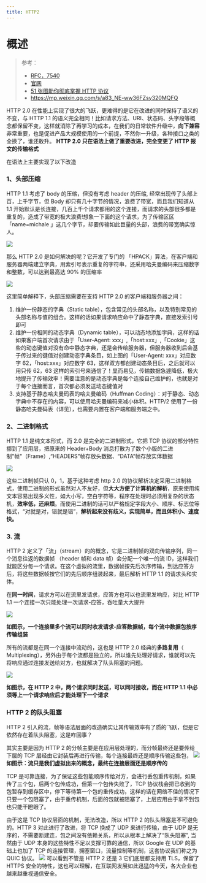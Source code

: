```yaml
---
title: HTTP2
---
```


# 概述

> 参考：
> 
> - [RFC，7540](https://tools.ietf.org/html/rfc7540)
> - [官网](https://http2.github.io/)
> - [51 张图助你彻底掌握 HTTP 协议](https://mp.weixin.qq.com/s/WQpxfwLArltKEjEAdOO2Pw)
> - <https://mp.weixin.qq.com/s/a83_NE-ww36FZsy320MQFQ>

HTTP 2.0 在性能上实现了很大的飞跃，更难得的是它在改进的同时保持了语义的不变，与 HTTP 1.1 的语义完全相同！比如请求方法、URI、状态码、头字段等概念都保留不变，这样就消除了再学习的成本，在我们的日常软件升级中，**向下兼容**非常重要，也是促进产品大规模使用的一个前提，不然你一升级，各种接口之类的全换了，谁还敢升。 **HTTP 2.0 只在语法上做了重要改进，完全变更了 HTTP 报文的传输格式**

在语法上主要实现了以下改造

### 1、头部压缩

HTTP 1.1 考虑了 body 的压缩，但没有考虑 header 的压缩, 经常出现传了头部上百，上千字节，但 Body 却只有几十字节的情况，浪费了带宽，而且我们知道从 1.1 开始默认是长连接，几百上千个请求都用的这个连接，而请求的头部很多都是重复的，造成了带宽的极大浪费!想象一下面的这个请求，为了传输区区 「name=michale 」这几个字节，却要传输如此巨量的头部，浪费的带宽确实惊人。

![](https://notes-learning.oss-cn-beijing.aliyuncs.com/ucykv5/1616161148212-dbadab6a-315e-4589-8750-cb9f05553948.png)

那么 HTTP 2.0 是如何解决的呢？它开发了专门的 「HPACK」算法，在客户端和服务器两端建立字典，用索引号表示重复的字符串，还采用哈夫曼编码来压缩数字和整数，可以达到最高达 90% 的压缩率

![](https://notes-learning.oss-cn-beijing.aliyuncs.com/ucykv5/1616161148192-45f35344-e164-46ee-aa3c-61a0bba6c732.png)

这里简单解释下，头部压缩需要在支持 HTTP 2.0 的客户端和服务器之间：

1. 维护一份静态的字典（Static table），包含常见的头部名称，以及特别常见的头部名称与值的组合。这样的话如果请求响应命中了静态字典，直接发索引号即可
2. 维护一份相同的动态字典（Dynamic table），可以动态地添加字典，这样的话如果客户端首次请求由于「User-Agent: xxx」,「host:xxx」,「Cookie」这些的动态键值对没有命中静态字典，还是会传给服务器，但服务器收到后会基于传过来的键值对创建动态字典条目，如上图的「User-Agent: xxx」对应数字 62，「host:xxx」对应数字 63，这样双方都创建动态条目后，之后就可以用只传 62，63 这样的索引号来通信了！显而易见，传输数据急遽降低，极大地提升了传输效率！需要注意的是动态字典是每个连接自己维护的，也就是对于每个连接而言，首次都必须发送动态键值对
3. 支持基于静态哈夫曼码表的哈夫曼编码（Huffman Coding）：对于静态、动态字典中不存在的内容，可以使用哈夫曼编码来减小体积。HTTP/2 使用了一份静态哈夫曼码表（详见），也需要内置在客户端和服务端之中。

### 2、二进制格式

HTTP 1.1 是纯文本形式，而 2.0 是完全的二进制形式，它把 TCP 协议的部分特性挪到了应用层，把原来的 Header+Body 消息打散为了数个小版的二进制"帧"（Frame）,“HEADERS”帧存放头数据、“DATA”帧存放实体数据

![](https://notes-learning.oss-cn-beijing.aliyuncs.com/ucykv5/1616161148271-6532e9c1-a86d-4794-ae42-de56f5188c1a.png)

这些二进制帧只认 0，1，基于这种考虑 http 2.0 的协议解析决定采用二进制格式，使用二进制的形式虽然对人不友好，但**大大方便了计算机的解析**，原来使用纯文本容易出现多义性，如大小写，空白字符等，程序在处理时必须用复杂的状态机，**效率低，还麻烦**。而使用二进制的话可以严格规定字段大小、顺序、标志位等格式，“对就是对，错就是错”，**解析起来没有歧义，实现简单，而且体积小、速度快。**

### 3. 流

HTTP 2 定义了「流」（stream）的的概念，它是二进制帧的双向传输序列，同一个消息往返的数据帧 （header 帧和 data 帧）会分配一个唯一的流 ID，这样我们就能区分每一个请求。在这个虚拟的流里，数据帧按先后次序传输，到达应答方后，将这些数据帧按它们的先后顺序组装起来，最后解析 HTTP 1.1 的请求头和实体。

在**同一时间**，请求方可以在流里发请求，应答方也可以也流里发响应，对比 HTTP 1.1 一个连接一次只能处理一次请求-应答，吞吐量大大提升

![](https://notes-learning.oss-cn-beijing.aliyuncs.com/ucykv5/1616161148223-75161729-344f-4bd8-98f5-10f6f23aab4c.png)

**如图示，一个连接里多个流可以同时收发请求-应答数据帧，每个流中数据包按序传输组装**

所有的流都是在同一个连接中流动的，这也是 HTTP 2.0 经典的**多路复用**（ Multiplexing），另外由于每个流都是独立的，所以谁先处理好请求，谁就可以先将响应通过连接发送给对方，也就解决了队头阻塞的问题。

![](https://notes-learning.oss-cn-beijing.aliyuncs.com/ucykv5/1616161148167-417e8e93-dbe1-43d6-b4b0-ffdda356eb36.png)

**如图示，在 HTTP 2 中，两个请求同时发送，可以同时接收，而在 HTTP 1.1 中必须等上一个请求响应后才能处理下一个请求**

### HTTP 2 的队头阻塞

HTTP 2 引入的流，帧等语法层面的改造确实让其传输效率有了质的飞跃，但是它依然存在着队头阻塞，这是咋回事？

其实主要是因为 HTTP 2 的分帧主要是在应用层处理的，而分帧最终还是要传给下层的 TCP 层经由它封装后再进行传输，每个连接最终还是顺序传输这些包，
![](https://notes-learning.oss-cn-beijing.aliyuncs.com/ucykv5/1616161148187-3d17b319-06b7-4fb6-98cd-7a3ce63af1d8.png)
**如图示：流只是我们虚拟出来的概念，最终在连接层面还是顺序传的**

TCP 是可靠连接，为了保证这些包能顺序传给对方，会进行丢包重传机制，如果传了三个包，后两个包传成功，但第一个包传失败了，TCP 协议栈会把已收到的包暂存到缓存区中，停下等待第一个包的重传成功，这样的话在网络不佳的情况下只要一个包阻塞了，由于重传机制，后面的包就被阻塞了，上层应用由于拿不到包也只能干瞪眼了。

由于这是 TCP 协议层面的机制，无法改造，所以 HTTP 2 的队头阻塞是不可避免的。HTTP 3 对此进行了改进，将 TCP 换成了 UDP 来进行传输，由于 UDP 是无序的，不需要断建连，包之间没有依赖关系，所以从根本上解决了“队头阻塞”, 当然由于 UDP 本身的这些特性不足以支撑可靠的通信，所以 Google 在 UDP 的基础上也加了 TCP 的连接管理，拥塞窗口，流量控制等机制，这套协议我们称之为 QUIC 协议。
![](https://notes-learning.oss-cn-beijing.aliyuncs.com/ucykv5/1616161148202-483920df-f46e-43fc-83b2-75c6e80cd747.png)
可以看到不管是 HTTP 2 还是 3 它们底层都支持用 TLS，保留了 HTTPS 安全的特性，这也可以理解，在互联网发展如此迅猛的今天，各大企业也越来越重视通信安全。
